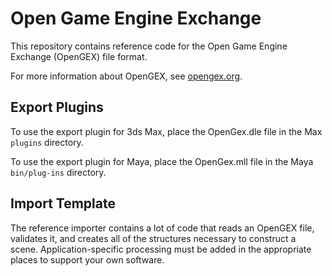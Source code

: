 # Open Game Engine Exchange

This repository contains reference code for the Open Game Engine Exchange (OpenGEX) file format.

For more information about OpenGEX, see [opengex.org](http://opengex.org).

## Export Plugins

To use the export plugin for 3ds Max, place the OpenGex.dle file in the Max `plugins` directory.

To use the export plugin for Maya, place the OpenGex.mll file in the Maya `bin/plug-ins` directory.

## Import Template

The reference importer contains a lot of code that reads an OpenGEX file, validates it, and creates all of the structures necessary to construct a scene. Application-specific processing must be added in the appropriate places to support your own software.
